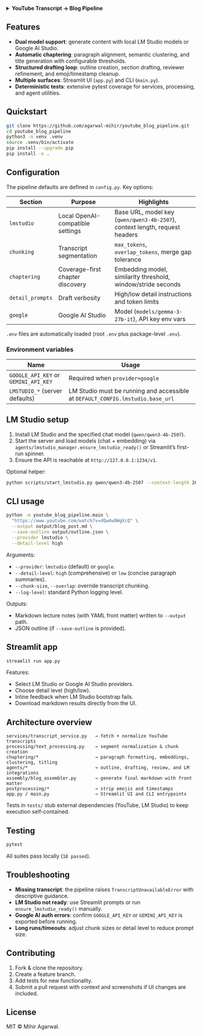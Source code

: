 <details>
<summary><strong>YouTube Transcript → Blog Pipeline</strong></summary>

Transform YouTube transcripts into polished, chaptered lecture notes using LM Studio (local) or Google AI Studio (Gemini) models. The pipeline normalizes transcripts, chunks them for LLM prompting, drafts sections, reviews them, and assembles publication-ready Markdown.

</details>

## Features

- **Dual model support**: generate content with local LM Studio models or Google AI Studio.
- **Automatic chaptering**: paragraph alignment, semantic clustering, and title generation with configurable thresholds.
- **Structured drafting loop**: outline creation, section drafting, reviewer refinement, and emoji/timestamp cleanup.
- **Multiple surfaces**: Streamlit UI (`app.py`) and CLI (`main.py`).
- **Deterministic tests**: extensive pytest coverage for services, processing, and agent utilities.

## Quickstart

```bash
git clone https://github.com/agarwal-mihir/youtube_blog_pipeline.git
cd youtube_blog_pipeline
python3 -m venv .venv
source .venv/bin/activate
pip install --upgrade pip
pip install -e .
```

## Configuration

The pipeline defaults are defined in `config.py`. Key options:

| Section | Purpose | Highlights |
| --- | --- | --- |
| `lmstudio` | Local OpenAI-compatible settings | Base URL, model key (`qwen/qwen3-4b-2507`), context length, request headers |
| `chunking` | Transcript segmentation | `max_tokens`, `overlap_tokens`, merge gap tolerance |
| `chaptering` | Coverage-first chapter discovery | Embedding model, similarity threshold, window/stride seconds |
| `detail_prompts` | Draft verbosity | High/low detail instructions and token limits |
| `google` | Google AI Studio | Model (`models/gemma-3-27b-it`), API key env vars |

`.env` files are automatically loaded (root `.env` plus package-level `.env`).

### Environment variables

| Name | Usage |
| --- | --- |
| `GOOGLE_API_KEY` or `GEMINI_API_KEY` | Required when `provider=google` |
| `LMSTUDIO_*` (server defaults) | LM Studio must be running and accessible at `DEFAULT_CONFIG.lmstudio.base_url` |

## LM Studio setup

1. Install LM Studio and the specified chat model (`qwen/qwen3-4b-2507`).
2. Start the server and load models (chat + embedding) via `agents/lmstudio_manager.ensure_lmstudio_ready()` or Streamlit’s first-run spinner.
3. Ensure the API is reachable at `http://127.0.0.1:1234/v1`.

Optional helper:

```bash
python scripts/start_lmstudio.py qwen/qwen3-4b-2507 --context-length 262144
```

## CLI usage

```bash
python -m youtube_blog_pipeline.main \
  "https://www.youtube.com/watch?v=dQw4w9WgXcQ" \
  --output output/blog_post.md \
  --save-outline output/outline.json \
  --provider lmstudio \
  --detail-level high
```

Arguments:

- `--provider`: `lmstudio` (default) or `google`.
- `--detail-level`: `high` (comprehensive) or `low` (concise paragraph summaries).
- `--chunk-size`, `--overlap`: override transcript chunking.
- `--log-level`: standard Python logging level.

Outputs:

- Markdown lecture notes (with YAML front matter) written to `--output` path.
- JSON outline (if `--save-outline` is provided).

## Streamlit app

```bash
streamlit run app.py
```

Features:

- Select LM Studio or Google AI Studio providers.
- Choose detail level (high/low).
- Inline feedback when LM Studio bootstrap fails.
- Download markdown results directly from the UI.

## Architecture overview

```
services/transcript_service.py   → fetch + normalize YouTube transcripts
processing/text_processing.py    → segment normalization & chunk creation
chaptering/*                     → paragraph formatting, embeddings, clustering, titling
agents/*                         → outline, drafting, review, and LM integrations
assembly/blog_assembler.py       → generate final markdown with front matter
postprocessing/*                 → strip emojis and timestamps
app.py / main.py                 → Streamlit UI and CLI entrypoints
```

Tests in `tests/` stub external dependencies (YouTube, LM Studio) to keep execution self-contained.

## Testing

```bash
pytest
```

All suites pass locally (`18 passed`).

## Troubleshooting

- **Missing transcript**: the pipeline raises `TranscriptUnavailableError` with descriptive guidance.
- **LM Studio not ready**: use Streamlit prompts or run `ensure_lmstudio_ready()` manually.
- **Google AI auth errors**: confirm `GOOGLE_API_KEY` or `GEMINI_API_KEY` is exported before running.
- **Long runs/timeouts**: adjust chunk sizes or detail level to reduce prompt size.

## Contributing

1. Fork & clone the repository.
2. Create a feature branch.
3. Add tests for new functionality.
4. Submit a pull request with context and screenshots if UI changes are included.

## License

MIT © Mihir Agarwal.

